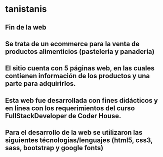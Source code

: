 # tanistanis

## Fin de la web

## Se trata de un ecommerce para la venta de productos alimenticios (pasteleria y panadería)

## El sitio cuenta con 5 páginas web, en las cuales contienen información de los productos y una parte para adquirirlos.

## Esta web fue desarrollada con fines didácticos y en línea con los requerimientos del curso FullStackDeveloper de Coder House.

## Para el desarrollo de la web se utilizaron las siguientes técnologias/lenguajes (html5, css3, sass, bootstrap y google fonts)
